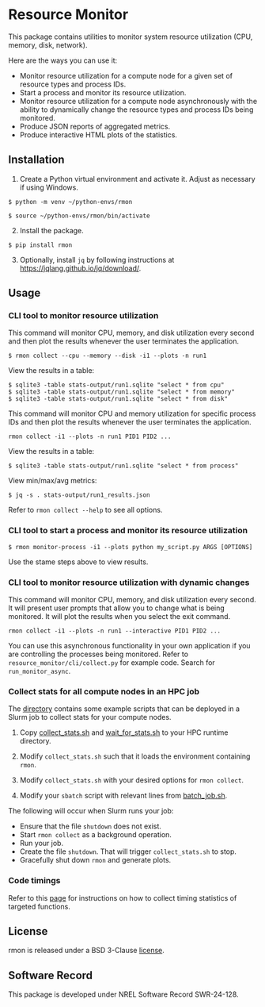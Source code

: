 # Resource Monitor
This package contains utilities to monitor system resource utilization (CPU, memory, disk,
network).

Here are the ways you can use it:

- Monitor resource utilization for a compute node for a given set of resource types and process
IDs.
- Start a process and monitor its resource utilization.
- Monitor resource utilization for a compute node asynchronously with the ability to dynamically
change the resource types and process IDs being monitored.
- Produce JSON reports of aggregated metrics.
- Produce interactive HTML plots of the statistics.

## Installation

1. Create a Python virtual environment and activate it. Adjust as necessary if using Windows.
```
$ python -m venv ~/python-envs/rmon
```
```
$ source ~/python-envs/rmon/bin/activate
```

2. Install the package.
```
$ pip install rmon
```

3. Optionally, install `jq` by following instructions at https://jqlang.github.io/jq/download/.

## Usage

### CLI tool to monitor resource utilization
This command will monitor CPU, memory, and disk utilization every second and then plot the results
whenever the user terminates the application.
```
$ rmon collect --cpu --memory --disk -i1 --plots -n run1
```
View the results in a table:
```
$ sqlite3 -table stats-output/run1.sqlite "select * from cpu"
$ sqlite3 -table stats-output/run1.sqlite "select * from memory"
$ sqlite3 -table stats-output/run1.sqlite "select * from disk"
```

This command will monitor CPU and memory utilization for specific process IDs and then plot the
results whenever the user terminates the application.
```
rmon collect -i1 --plots -n run1 PID1 PID2 ...
```
View the results in a table:
```
$ sqlite3 -table stats-output/run1.sqlite "select * from process"
```

View min/max/avg metrics:
```
$ jq -s . stats-output/run1_results.json
```

Refer to `rmon collect --help` to see all options.

### CLI tool to start a process and monitor its resource utilization
```
$ rmon monitor-process -i1 --plots python my_script.py ARGS [OPTIONS]
```
Use the stame steps above to view results.

### CLI tool to monitor resource utilization with dynamic changes
This command will monitor CPU, memory, and disk utilization every second. It will present user
prompts that allow you to change what is being monitored. It will plot the results when you
select the exit command.
```
rmon collect -i1 --plots -n run1 --interactive PID1 PID2 ...
```

You can use this asynchronous functionality in your own application if you are controlling the
processes being monitored. Refer to `resource_monitor/cli/collect.py` for example code. Search for
`run_monitor_async`.

### Collect stats for all compute nodes in an HPC job
The
[directory](https://github.com/NREL/resource_monitor/tree/main/scripts/slurm) contains some
example scripts that can be deployed in a Slurm job to collect stats for your compute nodes.

1. Copy
[collect_stats.sh](https://github.com/NREL/resource_monitor/blob/main/scripts/slurm/collect_stats.sh)
and
[wait_for_stats.sh](https://github.com/NREL/resource_monitor/blob/main/scripts/slurm/wait_for_stats.sh)
to your HPC runtime directory.

2. Modify `collect_stats.sh` such that it loads the environment containing `rmon`.

3. Modify `collect_stats.sh` with your desired options for `rmon collect`.

4. Modify your `sbatch` script with relevant lines from
[batch_job.sh](https://github.com/NREL/resource_monitor/blob/main/scripts/slurm/batch_job.sh).

The following will occur when Slurm runs your job:

- Ensure that the file `shutdown` does not exist.
- Start `rmon collect` as a background operation.
- Run your job.
- Create the file `shutdown`. That will trigger `collect_stats.sh` to stop.
- Gracefully shut down ``rmon`` and generate plots.

### Code timings
Refer to this [page](https://github.com/NREL/resource_monitor/blob/main/src/rmon/timing/README.md)
for instructions on how to collect timing statistics of targeted functions.

## License
rmon is released under a BSD 3-Clause [license](https://github.com/NREL/resource_monitor/blob/main/LICENSE).


## Software Record
This package is developed under NREL Software Record SWR-24-128.
